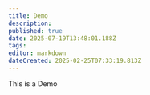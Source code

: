 ```yaml
---
title: Demo
description: 
published: true
date: 2025-07-19T13:48:01.188Z
tags: 
editor: markdown
dateCreated: 2025-02-25T07:33:19.813Z
---
```


This is a Demo
